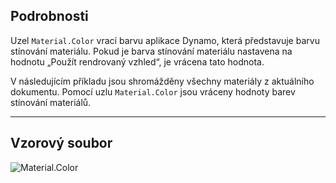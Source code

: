 ## Podrobnosti
Uzel `Material.Color` vrací barvu aplikace Dynamo, která představuje barvu stínování materiálu. Pokud je barva stínování materiálu nastavena na hodnotu „Použít rendrovaný vzhled“, je vrácena tato hodnota.

V následujícím příkladu jsou shromážděny všechny materiály z aktuálního dokumentu. Pomocí uzlu `Material.Color` jsou vráceny hodnoty barev stínování materiálů.

___
## Vzorový soubor

![Material.Color](./Revit.Elements.Material.Color_img.jpg)
